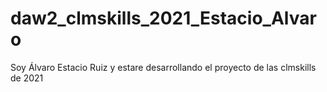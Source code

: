 # daw2_clmskills_2021_Estacio_Alvaro
Soy Álvaro Estacio Ruiz y estare desarrollando el proyecto de las clmskills de 2021
